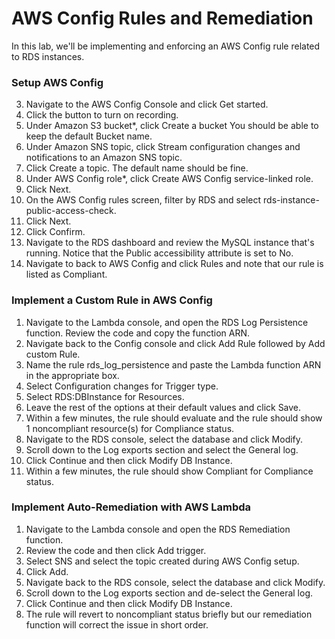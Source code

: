# AWS Config Rules and Remediation

In this lab, we'll be implementing and enforcing an AWS Config rule related to RDS instances.

### Setup AWS Config

3. Navigate to the AWS Config Console and click Get started.
4. Click the button to turn on recording.
5. Under Amazon S3 bucket*, click Create a bucket You should be able to keep the default Bucket name.
6. Under Amazon SNS topic, click Stream configuration changes and notifications to an Amazon SNS topic.
7. Click Create a topic. The default name should be fine.
7. Under AWS Config role*, click Create AWS Config service-linked role.
8. Click Next.
9. On the AWS Config rules screen, filter by RDS and select rds-instance-public-access-check.
10. Click Next.
11. Click Confirm.
10. Navigate to the RDS dashboard and review the MySQL instance that's running. Notice that the Public accessibility attribute is set to No.
11. Navigate to back to AWS Config and click Rules and note that our rule is listed as Compliant.

### Implement a Custom Rule in AWS Config

1. Navigate to the Lambda console, and open the RDS Log Persistence function. Review the code and copy the function ARN.
2. Navigate back to the Config console and click Add Rule followed by Add custom Rule.
3. Name the rule rds\_log\_persistence and paste the Lambda function ARN in the appropriate box.
4. Select Configuration changes for Trigger type.
5. Select RDS:DBInstance for Resources.
5. Leave the rest of the options at their default values and click Save.
6. Within a few minutes, the rule should evaluate and the rule should show 1 noncompliant resource(s) for Compliance status.
7. Navigate to the RDS console, select the database and click Modify.
8. Scroll down to the Log exports section and select the General log.
9. Click Continue and then click Modify DB Instance.
10. Within a few minutes, the rule should show Compliant for Compliance status.

### Implement Auto-Remediation with AWS Lambda

1. Navigate to the Lambda console and open the RDS Remediation function.
2. Review the code and then click Add trigger.
3. Select SNS and select the topic created during AWS Config setup.
4. Click Add.
5. Navigate back to the RDS console, select the database and click Modify.
6. Scroll down to the Log exports section and de-select the General log.
7. Click Continue and then click Modify DB Instance.
8. The rule will revert to noncompliant status briefly but our remediation function will correct the issue in short order.
